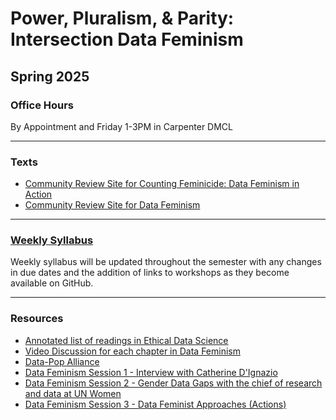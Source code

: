 # Power, Pluralism, & Parity: Intersection Data Feminism 

## Spring 2025

### Office Hours
By Appointment and Friday 1-3PM in Carpenter DMCL

____

### Texts
- [Community Review Site for Counting Feminicide: Data Feminism in Action](https://mitpressonpubpub.mitpress.mit.edu/counting-feminicide)
- [Community Review Site for Data Feminism](https://data-feminism.mitpress.mit.edu/)

____

### [Weekly Syllabus](weekly_syllabus.md)
Weekly syllabus will be updated throughout the semester with any changes in due dates and the addition of links to workshops as they become available on GitHub. 

____

### Resources
- [Annotated list of readings in Ethical Data Science](https://github.com/jknowles/ethical_data_science_reader)
- [Video Discussion for each chapter in Data Feminism](https://datafeminism.io/blog/book/data-feminism-reading-group/)
- [Data-Pop Alliance](https://datapopalliance.org/the-data-feminism-program-why-intersectionality-and-gender-equity-matters/)
- [Data Feminism Session 1 - Interview with Catherine D'Ignazio](https://www.blog-datalab.com/home/data-feminism-event-series/)
- [Data Feminism Session 2 - Gender Data Gaps with the chief of research and data at UN Women](https://www.blog-datalab.com/home/data-feminism-session-2/)
- [Data Feminism Session 3 - Data Feminist Approaches (Actions)](https://www.blog-datalab.com/home/data-feminism-session-3/)
